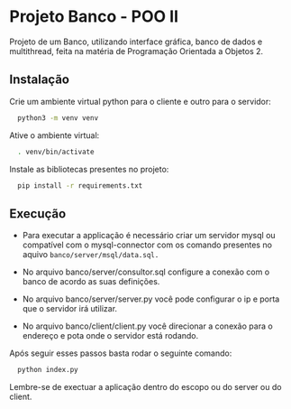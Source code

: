 
# Projeto Banco - POO II

Projeto de um Banco, utilizando interface gráfica,
banco de dados e multithread, feita na matéria de Programação Orientada
a Objetos 2.

## Instalação

Crie um ambiente virtual python para o cliente e outro para o servidor:

```bash
  python3 -m venv venv
```
Ative o ambiente virtual:
```bash
  . venv/bin/activate
```
Instale as bibliotecas presentes no projeto:
```bash
  pip install -r requirements.txt
```

## Execução

- Para executar a applicação é necessário criar um servidor mysql ou compatível com o mysql-connector com os comando presentes no aquivo `banco/server/msql/data.sql.`

- No arquivo banco/server/consultor.sql configure a conexão com o banco de acordo as suas definições.

- No arquivo banco/server/server.py você pode configurar o ip e porta que o servidor irá utilizar.

- No arquivo banco/client/client.py você direcionar a conexão para o endereço e pota onde o servidor está rodando.

Após seguir esses passos basta rodar o seguinte comando:
```bash
  python index.py
```

Lembre-se de exectuar a aplicação dentro do escopo ou do server ou do client.
